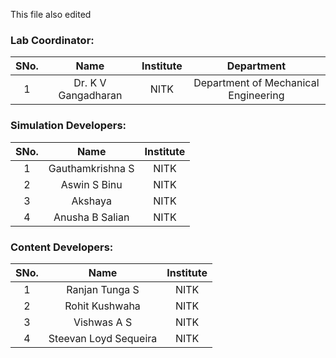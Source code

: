 <!-- Remove all lines above this line before making changes to the file -->

This file also edited

### Lab Coordinator:

| SNo. |        Name         | Institute |              Department              |
| :--: | :-----------------: | :-------: | :----------------------------------: |
|  1   | Dr. K V Gangadharan |   NITK    | Department of Mechanical Engineering |

### Simulation Developers:

| SNo. |       Name       | Institute |
| :--: | :--------------: | :-------: |
|  1   | Gauthamkrishna S |   NITK    |
|  2   |   Aswin S Binu   |   NITK    |
|  3   |     Akshaya      |   NITK    |
|  4   | Anusha B Salian  |   NITK    |

### Content Developers:

| SNo. |         Name          | Institute |
| :--: | :-------------------: | :-------: |
|  1   |    Ranjan Tunga S     |   NITK    |
|  2   |    Rohit Kushwaha     |   NITK    |
|  3   |      Vishwas A S      |   NITK    |
|  4   | Steevan Loyd Sequeira |   NITK    |
